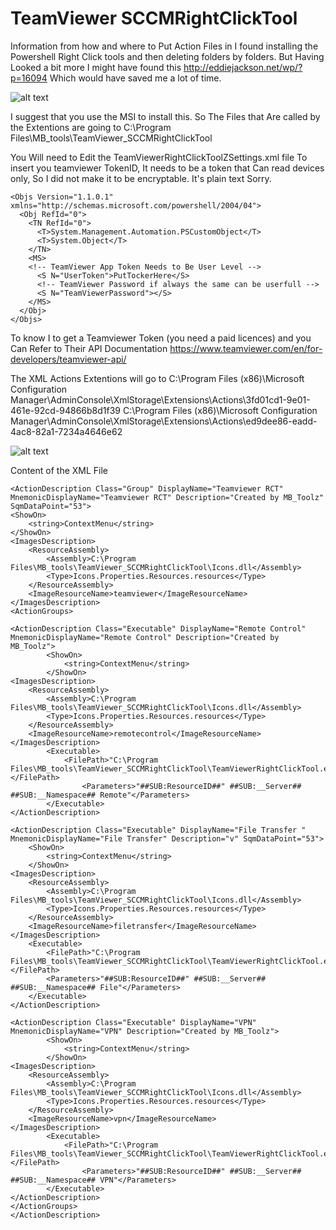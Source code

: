 # TeamViewer SCCMRightClickTool
Information from how and where to Put Action Files in I found installing the Powershell Right Click tools and then deleting folders by folders. But Having Looked a bit more I might have found this http://eddiejackson.net/wp/?p=16094
Which would have saved me a lot of time.

![alt text](https://i.imgur.com/F6jSivh.png)

I suggest that you use the MSI to install this.
So The Files that Are called by the Extentions are going to
C:\Program Files\MB_tools\TeamViewer_SCCMRightClickTool

You Will need to Edit the TeamViewerRightClickToolZSettings.xml file
To insert you teamviewer TokenID, It needs to be a token that Can read devices only, So I did not make it to be encryptable.
It's plain text Sorry.
```
<Objs Version="1.1.0.1" xmlns="http://schemas.microsoft.com/powershell/2004/04">
  <Obj RefId="0">
    <TN RefId="0">
      <T>System.Management.Automation.PSCustomObject</T>
      <T>System.Object</T>
    </TN>
    <MS>
	<!-- TeamViewer App Token Needs to Be User Level -->
      <S N="UserToken">PutTockerHere</S>
	  <!-- TeamViewer Password if always the same can be userfull -->
	  <S N="TeamViewerPassword"></S>
    </MS>
  </Obj>
</Objs>
```
To know I to get a Teamviewer Token (you need a paid licences) and you Can Refer to Their API Documentation
https://www.teamviewer.com/en/for-developers/teamviewer-api/

The XML Actions Extentions will go to 
C:\Program Files (x86)\Microsoft Configuration Manager\AdminConsole\XmlStorage\Extensions\Actions\3fd01cd1-9e01-461e-92cd-94866b8d1f39
C:\Program Files (x86)\Microsoft Configuration Manager\AdminConsole\XmlStorage\Extensions\Actions\ed9dee86-eadd-4ac8-82a1-7234a4646e62

![alt text](https://i.imgur.com/x9FhnmK.png)

Content of the XML File
```
<ActionDescription Class="Group" DisplayName="Teamviewer RCT" MnemonicDisplayName="Teamviewer RCT" Description="Created by MB_Toolz" SqmDataPoint="53">
<ShowOn>
	<string>ContextMenu</string>
</ShowOn>
<ImagesDescription>
	<ResourceAssembly>
		<Assembly>C:\Program Files\MB_tools\TeamViewer_SCCMRightClickTool\Icons.dll</Assembly>
		<Type>Icons.Properties.Resources.resources</Type>
	</ResourceAssembly>
	<ImageResourceName>teamviewer</ImageResourceName>
</ImagesDescription>
<ActionGroups>

<ActionDescription Class="Executable" DisplayName="Remote Control" MnemonicDisplayName="Remote Control" Description="Created by MB_Toolz">
		<ShowOn>
			<string>ContextMenu</string>
		</ShowOn>
<ImagesDescription>
	<ResourceAssembly>
		<Assembly>C:\Program Files\MB_tools\TeamViewer_SCCMRightClickTool\Icons.dll</Assembly>
		<Type>Icons.Properties.Resources.resources</Type>
	</ResourceAssembly>
	<ImageResourceName>remotecontrol</ImageResourceName>
</ImagesDescription>
		<Executable>
			<FilePath>"C:\Program Files\MB_tools\TeamViewer_SCCMRightClickTool\TeamViewerRightClickTool.exe"</FilePath>
			    <Parameters>"##SUB:ResourceID##" ##SUB:__Server## ##SUB:__Namespace## Remote"</Parameters>
		</Executable>
</ActionDescription>
	
<ActionDescription Class="Executable" DisplayName="File Transfer " MnemonicDisplayName="File Transfer" Description="v" SqmDataPoint="53">
	<ShowOn>
		<string>ContextMenu</string>
	</ShowOn>
<ImagesDescription>
	<ResourceAssembly>
		<Assembly>C:\Program Files\MB_tools\TeamViewer_SCCMRightClickTool\Icons.dll</Assembly>
		<Type>Icons.Properties.Resources.resources</Type>
	</ResourceAssembly>
	<ImageResourceName>filetransfer</ImageResourceName>
</ImagesDescription>
	<Executable>
		<FilePath>"C:\Program Files\MB_tools\TeamViewer_SCCMRightClickTool\TeamViewerRightClickTool.exe"</FilePath>
		<Parameters>"##SUB:ResourceID##" ##SUB:__Server## ##SUB:__Namespace## File"</Parameters>
	</Executable>
</ActionDescription>

<ActionDescription Class="Executable" DisplayName="VPN" MnemonicDisplayName="VPN" Description="Created by MB_Toolz">
		<ShowOn>
			<string>ContextMenu</string>
		</ShowOn>
<ImagesDescription>
	<ResourceAssembly>
		<Assembly>C:\Program Files\MB_tools\TeamViewer_SCCMRightClickTool\Icons.dll</Assembly>
		<Type>Icons.Properties.Resources.resources</Type>
	</ResourceAssembly>
	<ImageResourceName>vpn</ImageResourceName>
</ImagesDescription>
		<Executable>
			<FilePath>"C:\Program Files\MB_tools\TeamViewer_SCCMRightClickTool\TeamViewerRightClickTool.exe"</FilePath>
			    <Parameters>"##SUB:ResourceID##" ##SUB:__Server## ##SUB:__Namespace## VPN"</Parameters>
		</Executable>
</ActionDescription>
</ActionGroups>
</ActionDescription>

```
